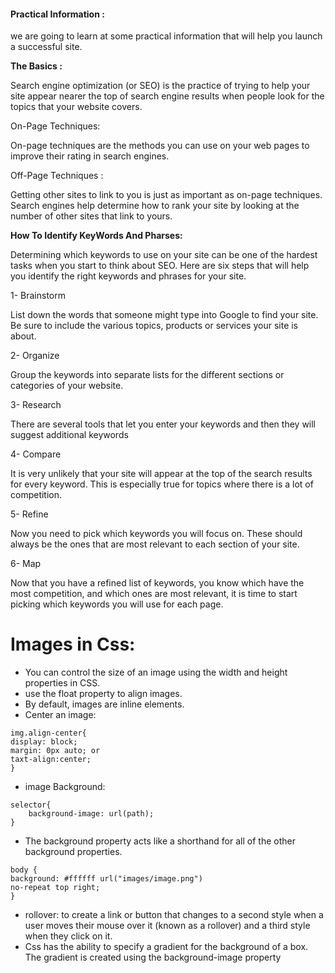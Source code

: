 #### Practical Information : 

we are going to learn at some practical information that will 
help you launch a successful site.

**The Basics :**

Search engine optimization (or 
SEO) is the practice of trying 
to help your site appear nearer 
the top of search engine results 
when people look for the topics 
that your website covers.

On-Page Techniques: 

On-page techniques are the 
methods you can use on your 
web pages to improve their 
rating in search engines.

Off-Page Techniques :

Getting other sites to link to you 
is just as important as on-page 
techniques. Search engines help 
determine how to rank your 
site by looking at the number of 
other sites that link to yours.



**How To Identify KeyWords And Pharses:**


Determining which keywords to use on your site can be one of the 
hardest tasks when you start to think about SEO. Here are six steps that 
will help you identify the right keywords and phrases for your site.


1- Brainstorm

List down the words that 
someone might type into 
Google to find your site. Be sure 
to include the various topics, 
products or services your site is 
about.


2- Organize

Group the keywords into 
separate lists for the different 
sections or categories of your 
website.

3- Research

There are several tools that let 
you enter your keywords and 
then they will suggest additional 
keywords


4- Compare

It is very unlikely that your 
site will appear at the top of 
the search results for every 
keyword. This is especially true 
for topics where there is a lot 
of competition.


5- Refine

Now you need to pick which 
keywords you will focus on. 
These should always be the ones 
that are most relevant to each 
section of your site.

6- Map

Now that you have a refined list 
of keywords, you know which 
have the most competition, and 
which ones are most relevant, 
it is time to start picking which 
keywords you will use for each 
page.

# Images in Css:
- You can control the size of an image using the width and height properties in CSS.
- use the float property to align images.
- By default, images are inline elements.
- Center an image:
```
img.align-center{
display: block;
margin: 0px auto; or 
taxt-align:center;
}
```
- image Background:
```
selector{
    background-image: url(path);
}
```
- The background property acts like a shorthand for all of the other background properties.
```
body {
background: #ffffff url("images/image.png")
no-repeat top right;
}
```
- rollover: to create a link or button that changes to a second style when a user moves their mouse over it (known as a rollover) and a third style when they click on it.
- Css has the ability to specify a gradient for
the background of a box. The gradient is created using the background-image property
